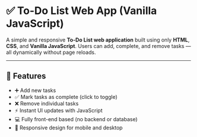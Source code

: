 # ✅ To-Do List Web App (Vanilla JavaScript)

A simple and responsive **To-Do List web application** built using only **HTML**, **CSS**, and **Vanilla JavaScript**. Users can add, complete, and remove tasks — all dynamically without page reloads.

---

## 🔧 Features

- ➕ Add new tasks
- ✅ Mark tasks as complete (click to toggle)
- ❌ Remove individual tasks
- ⚡ Instant UI updates with JavaScript
- 💻 Fully front-end based (no backend or database)
- 📱 Responsive design for mobile and desktop
